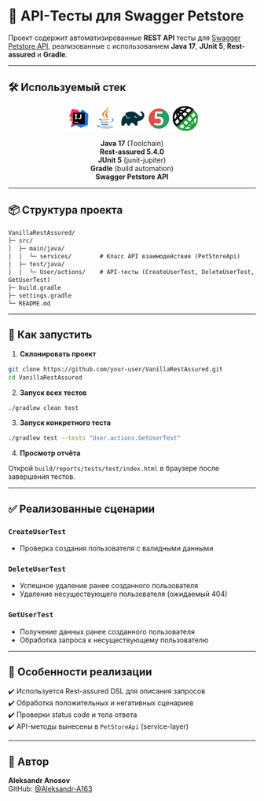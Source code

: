 # 🧪 API-Тесты для Swagger Petstore

Проект содержит автоматизированные **REST API** тесты для [Swagger Petstore API](https://petstore.swagger.io), реализованные с использованием **Java 17**, **JUnit 5**, **Rest-assured** и **Gradle**.

---

## 🛠 Используемый стек

<p align="center">
<a href="https://www.jetbrains.com/idea/"><img width="10%" title="IntelliJ IDEA" src="media/logo/Intelij_IDEA.svg"></a>
<a href="https://www.java.com/"><img width="10%" title="Java" src="media/logo/Java.svg"></a>
<a href="https://gradle.org/"><img width="10%" title="Gradle" src="media/logo/Gradle.svg"></a>
<a href="https://junit.org/junit5/"><img width="10%" title="JUnit5" src="media/logo/JUnit5.svg"></a>
<a href="https://junit.org/junit5/"><img width="10%" title="JUnit5" src="media/logo/RestAssured.svg"></a>

</p>

<div align="center">

 **Java 17** (Toolchain)  
 **Rest-assured 5.4.0**  
 **JUnit 5** (junit-jupiter)  
 **Gradle** (build automation)  
 **Swagger Petstore API**

</div>

---

## 📦 Структура проекта

```
VanillaRestAssured/
├─ src/
│  ├─ main/java/
│  │  └─ services/        # Класс API взаимодействия (PetStoreApi)
│  ├─ test/java/
│  │  └─ User/actions/    # API-тесты (CreateUserTest, DeleteUserTest, GetUserTest)
├─ build.gradle
├─ settings.gradle
└─ README.md
```

---

## 🚀 Как запустить

1. **Склонировать проект**

```bash
git clone https://github.com/your-user/VanillaRestAssured.git
cd VanillaRestAssured
```

2. **Запуск всех тестов**

```bash
./gradlew clean test
```

3. **Запуск конкретного теста**

```bash
./gradlew test --tests "User.actions.GetUserTest"
```

4. **Просмотр отчёта**

Открой `build/reports/tests/test/index.html` в браузере после завершения тестов.

---

## ✅ Реализованные сценарии

### `CreateUserTest`
- Проверка создания пользователя с валидными данными

### `DeleteUserTest`
- Успешное удаление ранее созданного пользователя
- Удаление несуществующего пользователя (ожидаемый 404)

### `GetUserTest`
- Получение данных ранее созданного пользователя
- Обработка запроса к несуществующему пользователю

---

## 📌 Особенности реализации

✔️ Используется Rest-assured DSL для описания запросов  
✔️ Обработка положительных и негативных сценариев  
✔️ Проверки status code и тела ответа  
✔️ API-методы вынесены в `PetStoreApi` (service-layer)

---

## 📧 Автор

**Aleksandr Anosov**  
GitHub: [@Aleksandr-A163](https://github.com/Aleksandr-A163)
